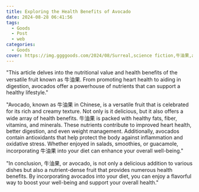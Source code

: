 ```yaml
---
title: Exploring the Health Benefits of Avocado
date: 2024-08-28 06:41:56
tags:
  - Goods
  - Post
  - web
categories:
  - Goods
cover: https://img.ggggoods.com/2024/08/Surreal,science fiction,牛油果,avocado,technology,tech,diagrams,renderings,colors_20240830_00001_.png
---
```


"This article delves into the nutritional value and health benefits of the versatile fruit known as 牛油果. From promoting heart health to aiding in digestion, avocados offer a powerhouse of nutrients that can support a healthy lifestyle."

"Avocado, known as 牛油果 in Chinese, is a versatile fruit that is celebrated for its rich and creamy texture. Not only is it delicious, but it also offers a wide array of health benefits. 牛油果 is packed with healthy fats, fiber, vitamins, and minerals. These nutrients contribute to improved heart health, better digestion, and even weight management. Additionally, avocados contain antioxidants that help protect the body against inflammation and oxidative stress. Whether enjoyed in salads, smoothies, or guacamole, incorporating 牛油果 into your diet can enhance your overall well-being."

"In conclusion, 牛油果, or avocado, is not only a delicious addition to various dishes but also a nutrient-dense fruit that provides numerous health benefits. By incorporating avocados into your diet, you can enjoy a flavorful way to boost your well-being and support your overall health."
